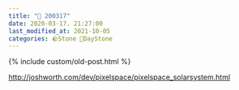 ```yaml
---
title: "🌱 200317"
date: 2020-03-17. 21:27:00
last_modified_at: 2021-10-05
categories: 🪨Stone 🌱DayStone
---
```

{% include custom/old-post.html %}

<http://joshworth.com/dev/pixelspace/pixelspace_solarsystem.html>  
